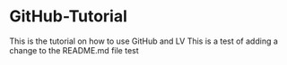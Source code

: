# GitHub-Tutorial
This is the tutorial on how to use GitHub and LV
This is a test of adding a change to the README.md file
test